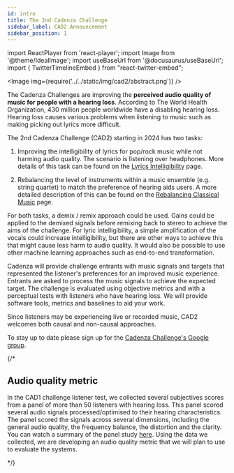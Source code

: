 ```yaml
---
id: intro
title: The 2nd Cadenza Challenge
sidebar_label: CAD2 Announcement
sidebar_position: 1
---
```

import ReactPlayer from 'react-player';
import Image from '@theme/IdealImage';
import useBaseUrl from '@docusaurus/useBaseUrl';
import { TwitterTimelineEmbed } from "react-twitter-embed";

<Image img={require('../../static/img/cad2/abstract.png')} />


The Cadenza Challenges are improving the **perceived audio quality of music for people with a hearing loss**.
According to The World Health Organization, 430 million people worldwide have a disabling hearing loss. 
Hearing loss causes various problems when listening to music such as making picking out lyrics more difficult.

The 2nd Cadenza Challenge (CAD2) starting in 2024 has two tasks:

1. Improving the intelligibility of lyrics for pop/rock music while not harming audio quality. The scenario is listening over headphones. More details
of this task can be found on the [Lyrics Intelligibility](lyrics) page.

2. Rebalancing the level of instruments within a music ensemble (e.g. string quartet) to 
match the preference of hearing aids users. A more detailed description of this can be found on the 
[Rebalancing Classical Music](rebalancing) page.

For both tasks, a demix / remix approach could be used. Gains could be applied to the demixed signals before remixing back to stereo to achieve the aims of the challenge. For lyric intelligibility, a simple amplification of the vocals could increase intelligibility, but there are other ways to achieve this that might cause less harm to audio quality. It would also be possible to use other machine learning approaches such as end-to-end transformation.

Cadenza will provide challenge entrants with music signals and targets that represented the listener's preferences for an improved music experience. 
Entrants are asked to process the music signals to achieve the expected target. The challenge is evaluated using objective metrics and with a perceptual tests with listeners who have hearing loss. We will provide software tools, metrics and baselines to aid your work.

Since listeners may be experiencing live or recorded music, CAD2 welcomes both causal and non-causal approaches.

To stay up to date please sign up for the [Cadenza Challenge's Google group](https://groups.google.com/g/cadenza-challenge).

{/*

## Audio quality metric

In the CAD1 challenge listener test, we collected several subjectives scores from a panel of more than 50 listeners with hearing loss.
This panel scored several audio signals processed/optimised to their hearing characteristics. The panel scored the signals
across several dimensions, including the general audio quality, the frequency balance, the distortion and the clarity. 
You can watch a summary of the panel study [here](../../../blog/Listener%20panel%20study%20update). Using the data we collected, we are developing an audio quality metric that we will plan to use to evaluate the systems.

*/}

